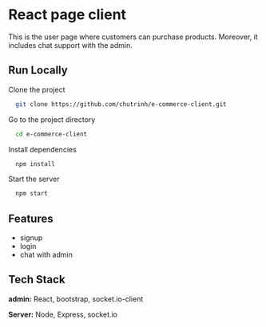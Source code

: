 
# React page client

This is the user page where customers can purchase products. Moreover, it includes chat support with the admin.


## Run Locally

Clone the project

```bash
  git clone https://github.com/chutrinh/e-commerce-client.git
```

Go to the project directory

```bash
  cd e-commerce-client
```

Install dependencies

```bash
  npm install
```

Start the server

```bash
  npm start
```


## Features

- signup
- login
- chat with admin


## Tech Stack

**admin:** React, bootstrap, socket.io-client

**Server:** Node, Express, socket.io

